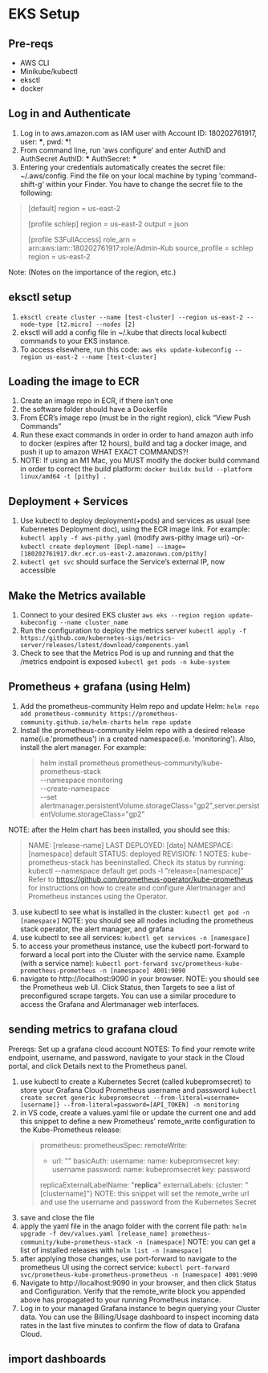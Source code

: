 # EKS Setup

## Pre-reqs

- AWS CLI
- Minikube/kubectl
- eksctl
- docker

## Log in and Authenticate

1. Log in to aws.amazon.com as IAM user with Account ID: 180202761917, user:
   **\***, pwd: **\***!
2. From command line, run ‘aws configure’ and enter AuthID and AuthSecret
   AuthID: **\*** AuthSecret: **\***
3. Entering your credentials automatically creates the secret file:
   ~/.aws/config. Find the file on your local machine by typing
   'command-shift-g' within your Finder. You have to change the secret file to
   the following:

> [default] region = us-east-2
>
> [profile schlep] region = us-east-2 output = json
>
> [profile S3FullAccess] role_arn = arn:aws:iam::180202761917:role/Admin-Kub
> source_profile = schlep region = us-east-2

Note: (Notes on the importance of the region, etc.)

## eksctl setup

1. `eksctl create cluster --name [test-cluster] --region us-east-2 --node-type [t2.micro] --nodes [2]`
2. eksctl will add a config file in ~/.kube that directs local kubectl commands
   to your EKS instance.
3. To access elsewhere, run this code:
   `aws eks update-kubeconfig --region us-east-2 --name [test-cluster]`

## Loading the image to ECR

1. Create an image repo in ECR, if there isn’t one
2. the software folder should have a Dockerfile
3. From ECR’s image repo (must be in the right region), click “View Push
   Commands”
4. Run these exact commands in order in order to hand amazon auth info to docker
   (expires after 12 hours), build and tag a docker image, and push it up to
   amazon WHAT EXACT COMMANDS?!
5. NOTE: If using an M1 Mac, you MUST modify the docker build command in order
   to correct the build platform:
   `docker buildx build --platform linux/amd64 -t [pithy] .`

## Deployment + Services

1. Use kubectl to deploy deployment(+pods) and services as usual (see Kubernetes
   Deployment doc), using the ECR image link. For example:
   `kubectl apply -f aws-pithy.yaml` (modify aws-pithy image uri) -or-
   `kubectl create deployment [Depl-name] --image=[180202761917.dkr.ecr.us-east-2.amazonaws.com/pithy]`
2. `kubectl get svc` should surface the Service’s external IP, now accessible

## Make the Metrics available

1. Connect to your desired EKS cluster
   `aws eks --region region update-kubeconfig --name cluster_name`
2. Run the configuration to deploy the metrics server
   `kubectl apply -f https://github.com/kubernetes-sigs/metrics-server/releases/latest/download/components.yaml`
3. Check to see that the Metrics Pod is up and running and that the /metrics
   endpoint is exposed `kubectl get pods -n kube-system`

## Prometheus + grafana (using Helm)

1. Add the prometheus-community Helm repo and update Helm:
   `helm repo add prometheus-community https://prometheus-community.github.io/helm-charts`
   `helm repo update`
2. Install the prometheus-community Helm repo with a desired release name(i.e.'prometheus') in a created namespace(i.e. 'monitoring'). Also, install the alert manager. For example:
   > helm install prometheus prometheus-community/kube-prometheus-stack \
   > --namespace monitoring \
   > --create-namespace \
   > --set alertmanager.persistentVolume.storageClass="gp2",server.persistentVolume.storageClass="gp2"

NOTE: after the Helm chart has been installed, you should see this:

> NAME: [release-name]
> LAST DEPLOYED: [date]
> NAMESPACE: [namespace]
> default STATUS: deployed REVISION: 1 NOTES: kube-prometheus-stack has beeninstalled.
> Check its status by running: kubectl --namespace default get pods -l "release=[namespace]" Refer to https://github.com/prometheus-operator/kube-prometheus for instructions on how to create and configure Alertmanager and Prometheus instances using the Operator.

3. use kubectl to see what is installed in the cluster:
   `kubectl get pod -n [namespace]`
   NOTE: you should see all nodes including the
   prometheus stack operator, the alert manager, and grafana
4. use kubectl to see all services: `kubectl get services -n [namespace]`
5. to access your prometheus instance, use the kubectl port-forward to forward a
   local port into the Cluster with the service name. Example (with a service name):
   `kubectl port-forward svc/prometheus-kube-prometheus-prometheus -n [namespace] 4001:9090`
6. navigate to http://localhost:9090 in your browser. NOTE: you should see the Prometheus web UI. Click Status, then Targets to see a list of preconfigured scrape targets. You can use a similar procedure to access the Grafana and Alertmanager web interfaces.

## sending metrics to grafana cloud

Prereqs: Set up a grafana cloud account NOTES: To find your remote write
endpoint, username, and password, navigate to your stack in the Cloud portal,
and click Details next to the Prometheus panel.

1.  use kubectl to create a Kubernetes Secret (called kubepromsecret) to store
    your Grafana Cloud Prometheus username and password
    `kubectl create secret generic kubepromsecret --from-literal=username=[username]} --from-literal=password=[API_TOKEN] -n monitoring`
2.  in VS code, create a values.yaml file or update the current one and add this snippet to define a new Prometheus' remote_write configuration to the Kube-Prometheus release:
    > prometheus:
    > prometheusSpec:
    > remoteWrite:
    >
    > - url: "<Your Cloud Prometheus instance remote_write endpoint>"
    >   basicAuth:
    >   username:
    >   name: kubepromsecret
    >   key: username
    >   password:
    >   name: kubepromsecret
    >   key: password
    >
    > replicaExternalLabelName: "**replica**"
    > externalLabels: {cluster: "[clustername]"}
            NOTE: this snippet will set the remote_write url and use the username and password from the Kubernetes Secret
3.  save and close the file
4.  apply the yaml file in the anago folder with the corrent file path:
    `helm upgrade -f dev/values.yaml [release_name] prometheus-community/kube-prometheus-stack -n [namespace]`
    NOTE: you can get a list of installed releases with
    `helm list -n [namespace]`
5.  after applying those changes, use port-forward to navigate to the prometheus
    UI using the correct service:
    `kubectl port-forward svc/prometheus-kube-prometheus-prometheus -n [namespace] 4001:9090`
6.  Navigate to http://localhost:9090 in your browser, and then click Status and
    Configuration. Verify that the remote_write block you appended above has
    propagated to your running Prometheus instance.
7.  Log in to your managed Grafana instance to begin querying your Cluster data.
    You can use the Billing/Usage dashboard to inspect incoming data rates in
    the last five minutes to confirm the flow of data to Grafana Cloud.

## import dashboards
